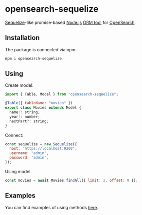 # opensearch-sequelize

[Sequelize](https://www.npmjs.com/package/sequelize)-like promise-based [Node.js](https://nodejs.org/en/about/) [ORM tool](https://en.wikipedia.org/wiki/Object-relational_mapping) for [OpenSearch](<https://en.wikipedia.org/wiki/OpenSearch_(software)>).

## Installation

The package is connected via npm.

```bash
npm i opensearch-sequelize
```

## Using

Create model:

```js
import { Table, Model } from "opensearch-sequelize";

@Table({ tableName: "movies" })
export class Movies extends Model {
  name!: string;
  year!: number;
  nextPart?: string;
}
```

Connect:

```js
const sequelize = new Sequelize({
  host: "https://localhost:9200",
  username: "admin",
  password: "admin",
});
```

Using model:

```js
const movies = await Movies.findAll({ limit: 2, offset: 0 });
```

## Examples

You can find examples of using methods [here](https://github.com/FaetterP/opensearch-sequelize/tree/main/examples).
